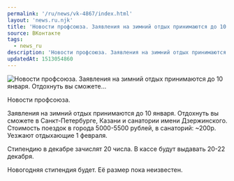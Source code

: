 ```yaml
---
permalink: '/ru/news/vk-4867/index.html'
layout: 'news.ru.njk'
title: 'Новости профсоюза. Заявления на зимний отдых принимаются до 10 января. Отдохнуть вы сможете'
source: ВКонтакте
tags:
  - news_ru
description: 'Новости профсоюза. Заявления на зимний отдых принимаются до 10 января. Отдохнуть вы сможете…'
updatedAt: 1513054860
---
```

![Новости профсоюза. Заявления на зимний отдых принимаются до 10 января. Отдохнуть вы сможете…](https://sun9-30.userapi.com/impf/c840439/v840439164/32f9e/lWbGfcwI3Ls.jpg?size=1280x960&quality=96&sign=c244a87ace43592b1c5aab583a5e18fd&c_uniq_tag=Z0K0h4rXtwl2AkkpgPsPuOP_g2hCcIoFn2uf2BPYVDQ&type=album)

Новости профсоюза.

Заявления на зимний отдых принимаются до 10 января. Отдохнуть вы сможете в Санкт-Петербурге, Казани и санатории имени Дзержинского. Стоимость поездок в города 5000-5500 рублей, в санаторий: ~200р. Уезжают отдыхающие 1 февраля.

Стипендию в декабре зачислят 20 числа. В кассе будут выдавать 20-22 декабря.

Новогодняя стипендия будет. Её размер пока неизвестен.
